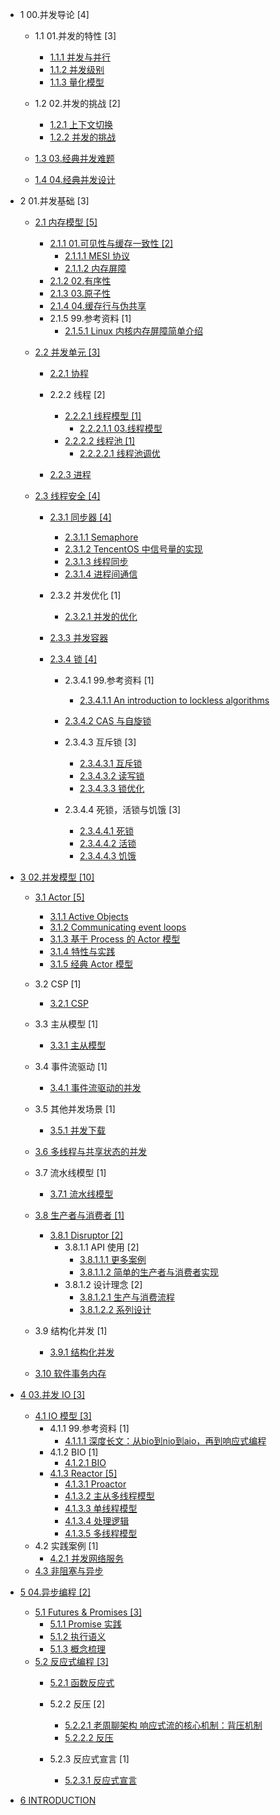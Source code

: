   - 1 00.并发导论 [4]
    - 1.1 01.并发的特性 [3]
      - [1.1.1 并发与并行](/00.并发导论/01.并发的特性/并发与并行.md)
      - [1.1.2 并发级别](/00.并发导论/01.并发的特性/并发级别.md)
      - [1.1.3 量化模型](/00.并发导论/01.并发的特性/量化模型.md)
    - 1.2 02.并发的挑战 [2]
      - [1.2.1 上下文切换](/00.并发导论/02.并发的挑战/上下文切换.md)
      - [1.2.2 并发的挑战](/00.并发导论/02.并发的挑战/并发的挑战.md)
    - [1.3 03.经典并发难题](/00.并发导论/03.经典并发难题/README.md)
      
    - [1.4 04.经典并发设计](/00.并发导论/04.经典并发设计/README.md)
      
  - 2 01.并发基础 [3]
    - [2.1 内存模型 [5]](/01.并发基础/内存模型/README.md)
      - [2.1.1 01.可见性与缓存一致性 [2]](/01.并发基础/内存模型/01.可见性与缓存一致性/README.md)
        - [2.1.1.1 MESI 协议](/01.并发基础/内存模型/01.可见性与缓存一致性/MESI%20协议.md)
        - [2.1.1.2 内存屏障](/01.并发基础/内存模型/01.可见性与缓存一致性/内存屏障.md)
      - [2.1.2 02.有序性](/01.并发基础/内存模型/02.有序性.md)
      - [2.1.3 03.原子性](/01.并发基础/内存模型/03.原子性.md)
      - [2.1.4 04.缓存行与伪共享](/01.并发基础/内存模型/04.缓存行与伪共享.md)
      - 2.1.5 99.参考资料 [1]
        - [2.1.5.1 Linux 内核内存屏障简单介绍](/01.并发基础/内存模型/99.参考资料/2022-Linux%20内核内存屏障简单介绍.md)
    - [2.2 并发单元 [3]](/01.并发基础/并发单元/README.md)
      - [2.2.1 协程](/01.并发基础/并发单元/协程/README.md)
        
      - 2.2.2 线程 [2]
        - [2.2.2.1 线程模型 [1]](/01.并发基础/并发单元/线程/线程模型/README.md)
          - [2.2.2.1.1 03.线程模型](/01.并发基础/并发单元/线程/线程模型/03.线程模型.md)
        - [2.2.2.2 线程池 [1]](/01.并发基础/并发单元/线程/线程池/README.md)
          - [2.2.2.2.1 线程池调优](/01.并发基础/并发单元/线程/线程池/线程池调优.md)
      - [2.2.3 进程](/01.并发基础/并发单元/进程/README.md)
        
    - [2.3 线程安全 [4]](/01.并发基础/线程安全/README.md)
      - [2.3.1 同步器 [4]](/01.并发基础/线程安全/同步器/README.md)
        - [2.3.1.1 Semaphore](/01.并发基础/线程安全/同步器/Semaphore.md)
        - [2.3.1.2 TencentOS 中信号量的实现](/01.并发基础/线程安全/同步器/TencentOS%20中信号量的实现.md)
        - [2.3.1.3 线程同步](/01.并发基础/线程安全/同步器/线程同步.md)
        - [2.3.1.4 进程间通信](/01.并发基础/线程安全/同步器/进程间通信.md)
      - 2.3.2 并发优化 [1]
        - [2.3.2.1 并发的优化](/01.并发基础/线程安全/并发优化/并发的优化.md)
      - [2.3.3 并发容器](/01.并发基础/线程安全/并发容器/README.md)
        
      - [2.3.4 锁 [4]](/01.并发基础/线程安全/锁/README.md)
        - 2.3.4.1 99.参考资料 [1]
          - [2.3.4.1.1 An introduction to lockless algorithms](/01.并发基础/线程安全/锁/99.参考资料/2021-An%20introduction%20to%20lockless%20algorithms.md)
        - [2.3.4.2 CAS 与自旋锁](/01.并发基础/线程安全/锁/CAS%20与自旋锁/README.md)
          
        - 2.3.4.3 互斥锁 [3]
          - [2.3.4.3.1 互斥锁](/01.并发基础/线程安全/锁/互斥锁/互斥锁.md)
          - [2.3.4.3.2 读写锁](/01.并发基础/线程安全/锁/互斥锁/读写锁.md)
          - [2.3.4.3.3 锁优化](/01.并发基础/线程安全/锁/互斥锁/锁优化.md)
        - 2.3.4.4 死锁，活锁与饥饿 [3]
          - [2.3.4.4.1 死锁](/01.并发基础/线程安全/锁/死锁，活锁与饥饿/死锁.md)
          - [2.3.4.4.2 活锁](/01.并发基础/线程安全/锁/死锁，活锁与饥饿/活锁.md)
          - [2.3.4.4.3 饥饿](/01.并发基础/线程安全/锁/死锁，活锁与饥饿/饥饿.md)
  - [3 02.并发模型 [10]](/02.并发模型/README.md)
    - [3.1 Actor [5]](/02.并发模型/Actor/README.md)
      - [3.1.1 Active Objects](/02.并发模型/Actor/Active%20Objects.md)
      - [3.1.2 Communicating event loops](/02.并发模型/Actor/Communicating%20event-loops.md)
      - [3.1.3 基于 Process 的 Actor 模型](/02.并发模型/Actor/基于%20Process%20的%20Actor%20模型.md)
      - [3.1.4 特性与实践](/02.并发模型/Actor/特性与实践.md)
      - [3.1.5 经典 Actor 模型](/02.并发模型/Actor/经典%20Actor%20模型.md)
    - 3.2 CSP [1]
      - [3.2.1 CSP](/02.并发模型/CSP/CSP.md)
    - 3.3 主从模型 [1]
      - [3.3.1 主从模型](/02.并发模型/主从模型/主从模型.md)
    - 3.4 事件流驱动 [1]
      - [3.4.1 事件流驱动的并发](/02.并发模型/事件流驱动/事件流驱动的并发.md)
    - 3.5 其他并发场景 [1]
      - [3.5.1 并发下载](/02.并发模型/其他并发场景/并发下载.md)
    - [3.6 多线程与共享状态的并发](/02.并发模型/多线程与共享状态的并发/README.md)
      
    - 3.7 流水线模型 [1]
      - [3.7.1 流水线模型](/02.并发模型/流水线模型/流水线模型.md)
    - [3.8 生产者与消费者 [1]](/02.并发模型/生产者与消费者/README.md)
      - [3.8.1 Disruptor [2]](/02.并发模型/生产者与消费者/Disruptor/README.md)
        - 3.8.1.1 API 使用 [2]
          - [3.8.1.1.1 更多案例](/02.并发模型/生产者与消费者/Disruptor/API%20使用/更多案例.md)
          - [3.8.1.1.2 简单的生产者与消费者实现](/02.并发模型/生产者与消费者/Disruptor/API%20使用/简单的生产者与消费者实现.md)
        - 3.8.1.2 设计理念 [2]
          - [3.8.1.2.1 生产与消费流程](/02.并发模型/生产者与消费者/Disruptor/设计理念/生产与消费流程.md)
          - [3.8.1.2.2 系列设计](/02.并发模型/生产者与消费者/Disruptor/设计理念/系列设计.md)
    - 3.9 结构化并发 [1]
      - [3.9.1 结构化并发](/02.并发模型/结构化并发/结构化并发.md)
    - [3.10 软件事务内存](/02.并发模型/软件事务内存/README.md)
      
  - [4 03.并发 IO [3]](/03.并发%20IO/README.md)
    - [4.1 IO 模型 [3]](/03.并发%20IO/IO%20模型/README.md)
      - 4.1.1 99.参考资料 [1]
        - [4.1.1.1 深度长文：从bio到nio到aio，再到响应式编程](/03.并发%20IO/IO%20模型/99.参考资料/2021-深度长文：从bio到nio到aio，再到响应式编程.md)
      - 4.1.2 BIO [1]
        - [4.1.2.1 BIO](/03.并发%20IO/IO%20模型/BIO/BIO.md)
      - [4.1.3 Reactor [5]](/03.并发%20IO/IO%20模型/Reactor/README.md)
        - [4.1.3.1 Proactor](/03.并发%20IO/IO%20模型/Reactor/Proactor.md)
        - [4.1.3.2 主从多线程模型](/03.并发%20IO/IO%20模型/Reactor/主从多线程模型.md)
        - [4.1.3.3 单线程模型](/03.并发%20IO/IO%20模型/Reactor/单线程模型.md)
        - [4.1.3.4 处理逻辑](/03.并发%20IO/IO%20模型/Reactor/处理逻辑.md)
        - [4.1.3.5 多线程模型](/03.并发%20IO/IO%20模型/Reactor/多线程模型.md)
    - 4.2 实践案例 [1]
      - [4.2.1 并发网络服务](/03.并发%20IO/实践案例/并发网络服务.md)
    - [4.3 非阻塞与异步](/03.并发%20IO/非阻塞与异步.md)
  - [5 04.异步编程 [2]](/04.异步编程/README.md)
    - [5.1 Futures & Promises [3]](/04.异步编程/Futures%20&%20Promises/README.md)
      - [5.1.1 Promise 实践](/04.异步编程/Futures%20&%20Promises/Promise%20实践.md)
      - [5.1.2 执行语义](/04.异步编程/Futures%20&%20Promises/执行语义.md)
      - [5.1.3 概念梳理](/04.异步编程/Futures%20&%20Promises/概念梳理.md)
    - [5.2 反应式编程 [3]](/04.异步编程/反应式编程/README.md)
      - [5.2.1 函数反应式](/04.异步编程/反应式编程/函数反应式/README.md)
        
      - 5.2.2 反压 [2]
        - [5.2.2.1 老周聊架构 响应式流的核心机制：背压机制](/04.异步编程/反应式编程/反压/0-老周聊架构-响应式流的核心机制：背压机制.md)
        - [5.2.2.2 反压](/04.异步编程/反应式编程/反压/反压.md)
      - 5.2.3 反应式宣言 [1]
        - [5.2.3.1 反应式宣言](/04.异步编程/反应式编程/反应式宣言/反应式宣言.md)
  - [6 INTRODUCTION](/INTRODUCTION.md)